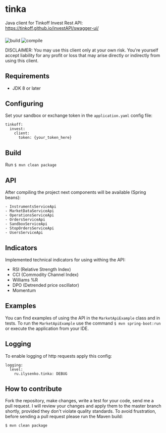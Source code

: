 # tinka
Java client for Tinkoff Invest Rest API: https://tinkoff.github.io/investAPI/swagger-ui/

###

![build](https://github.com/0x100/tinka/workflows/build/badge.svg?branch=master)
![compile](https://img.shields.io/github/last-commit/0x100/tinka)

DISCLAIMER: You may use this client only at your own risk. 
You're yourself accept liability for any profit or loss that may arise directly or indirectly from using this client.

## Requirements

- JDK 8 or later

## Configuring
Set your sandbox or exchange token in the `application.yaml` config file:

```
tinkoff:
  invest:
    client:
      token: {your_token_here}
```

## Build
Run `$ mvn clean package`

## API
After compiling the project next components will be available (Spring beans):
```
- InstrumentsServiceApi
- MarketDataServiceApi
- OperationsServiceApi
- OrdersServiceApi
- SandboxServiceApi
- StopOrdersServiceApi
- UsersServiceApi
```

## Indicators

Implemented technical indicators for using withing the API:
- RSI (Relative Strength Index)
- CCI (Commodity Channel Index)
- Williams %R
- DPO (Detrended price oscillator)
- Momentum

## Examples
You can find examples of using the API in the `MarketApiExample` class and in tests.
To run the `MarketApiExample` use the command `$ mvn spring-boot:run` or execute the application from your IDE.

## Logging
To enable logging of http requests apply this config: 

```
logging:
  level:
    ru.ilysenko.tinka: DEBUG
```

## How to contribute
Fork the repository, make changes, write a test for your code, send me a pull request. 
I will review your changes and apply them to the master branch shortly, provided they don't violate quality standards. 
To avoid frustration, before sending a pull request please run the Maven build:
```
$ mvn clean package
```

